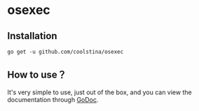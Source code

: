 # osexec

## Installation

```
go get -u github.com/coolstina/osexec
```

## How to use？

It's very simple to use, just out of the box, and you can view the documentation through [GoDoc](https://pkg.go.dev/github.com/coolstina/osexec).